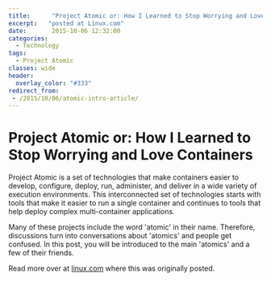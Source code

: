 ```yaml
---
title:      "Project Atomic or: How I Learned to Stop Worrying and Love Containers"
excerpt:   "posted at Linux.com"
date:       2015-10-06 12:32:00
categories:
  - Technology
tags:
  - Project Atomic
classes: wide
header:
  overlay_color: "#333"
redirect_from:
 - /2015/10/06/atomic-intro-article/
---
```


# Project Atomic or: How I Learned to Stop Worrying and Love Containers

Project Atomic is a set of technologies that make containers easier to develop, configure, deploy, run, administer, and deliver in a wide variety of execution environments.  This interconnected set of technologies starts with tools that make it easier to run a single container and continues to tools that help deploy complex multi-container applications.  

Many of these projects include the word 'atomic' in their name.  Therefore, discussions turn into conversations about 'atomics' and people get confused.  In this post, you will be introduced to the main 'atomics' and a few of their friends.

Read more over at [linux.com](http://www.linux.com/news/enterprise/storage/858082-project-atomic-or-how-i-learned-to-stop-worrying-and-love-containers) where this was originally posted.

<!--
## Atomic Host

Containers need a operating system to run on, and that's Atomic Host.  [Atomic Host](http://www.projectatomic.io/download/) represents a design pattern for distributions to build an environment that is  optimized for running Linux containers.  This pattern can be implemented by existing distributions, which is critical.  This eliminates the need to wrap your head around building a new operating system while developing a container deployment environment at the same time. 

Some key advantage of an Atomic Host are:

    Built on a trusted distribution

        Pulling the components that are required to support containerization from a distribution that is trusted and then layering on additional capabilities for containers means that the operating system already has:

    Hardware  and software support, including known kernel support and drivers

    Broad ISV and IHV support

    Established and familiar ways to get involved, file bugs, submit patches and get support often from the same colleagues and communities you are familiar with.

    The ability to reuse existing skills instead of having to learn a whole new operating system

    Atomic Updates

    Single-step, or atomic, upgrades and reversioning  of the operating system.  This is done via the delivery of an OSTree, or a complete system tree, to the server which is used to boot the server into a new operating system version.

    No half updated systems or unpacking RPMs and running scripts on every host.

    A Streamlined package set that only includes what is required to build a docker and kubernetes environment.


You can find Atomic Host variants of [Fedora](https://getfedora.org/en/cloud/), [CentOS](http://seven.centos.org/2015/09/announcing-a-new-release-of-centos-atomic-host/) and [Red Hat Enterprise Linux](https://access.redhat.com/products/red-hat-enterprise-linux/#atomic-host).  These distrubtions use [rpm-ostree](https://github.com/projectatomic/rpm-ostree) to implement the Atomic Host pattern.  It allows existing and trusted RPMs to be leveraged to construct the OSTrees.  It is also optimized for delivering the tree because it implements what is essentially git for the operating system.

# Nulecule and Atomic App

Question: What do you call a containerized application?
Answer: A mess of images, containers, READMEs and configuration files pretending to be easily deployable. 1990 called and wants its install process back!

Most applications are made of multiple containers.  Even a simple web application will typically require a web-frontend and a database.  Different container environments  will connect those applications in different ways.The [Nulecule Specification](http://www.projectatomic.io/docs/nulecule/) allows a multi-container application to be specified and configured once and then deployed and  run in many  execution environments. Today there is support for Docker, Kubernetes and OpenShift and more are welcome. It's worth noting, that Nulecule is a made up word derived from molecule by fictional nuclear plant operator Homer Simpson.  Even the specification name has something to with atomic!

A specification is great, but an implemenation is needed for it to be useful. [Atomic App](http://www.projectatomic.io/docs/atomicapp/) is a python based implementation of the Nulecule specification. It lives inside a container that is run by the application user.  The user never runs atomic app directly, but benefits from the configuration that atomic app provides.

# Atomic Command

In contrast to Atomic App, the [Atomic Command](http://www.projectatomic.io/docs/usr-bin-atomic/) is a tool to make running containers easier. It provides additional functionality and adds syntactic sugar.  For example, using [special labels](https://github.com/projectatomic/ContainerApplicationGenericLabels) atomic can install, start and stop containers easily by turning long `docker` commands into short commands like `atomic run projectatomic/helloapache`.  Atomic Command is available for many distributions and has been tested on Fedora, CentOS, Debian and Red Hat Enterprise Linux in both standard and Atomic Host (where available) variants.

If you're using an Atomic Host, the atomic command does double-duty and provides access to host-specific administration, including upgrades.

# Atomic Developer Bundle

The [Atomic Developer Bundle (ADB)](https://github.com/projectatomic/adb-atomic-developer-bundle) provides a platform for developers on Linux, Windows, and OS X to use when packaging containerized applications.  The ADB encourages good packaging patterns and integration with native, PaaS, and IaaS environments. The ADB is a virtual machine that contains all the tools needed to package containerized applications for these environments.  Included in the box is a fully functional kubernetes pre-configured for you to develop against.

# Atomic Reactor & OpenShift Build System Client

[Atomic Reactor](https://github.com/projectatomic/atomic-reactor) is a command line addressable source-to-image builder for docker containers.  Starting with a git repo it can resolve all dependencies and build requirements to allow you to build and push a container to a registry easily.  Using atomic reactor will allow your build chain to be clean and automatable.  Look for it to appear in the Atomic Developer Bundle.  A similar tool, [OpenShift Build System (OSBS) Client](https://github.com/projectatomic/osbs-client), can trigger builds and deployments in OpenShift.

# Atomic Enterprise

In between PasS and IasS sits a project with 'atomic' in its name.  [Atomic Enterprise](https://github.com/projectatomic/atomic-enterprise) builds on the power of Atomic Host and embeds the operational enablement technologies of OpenShift into a simple, powerful, and easy-to-approach experience for deploying and scaling applications in containers. Atomic Enterprise is an infrastructure platform that is designed to run, orchestrate, and scale multi-container based applications and services. It provides a scale-out cluster of Atomic Host instances that together form a foundation for delivering traditional and cloud-native applications via containers.

Project Atomic has an 'atomic' for every container situation.  Individuals experimenting with containers on their laptops can use the Atomic Command, developers the Atomic Developer Bundle, Atomic App, and Nulecule, and operators can use Atomic Reactor and Atomic Enterprise.  With all these 'atomics', I am sure you will find one to love.
-->
